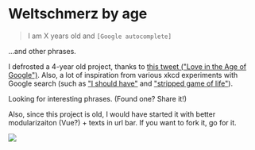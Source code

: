 # Weltschmerz by age

> I am X years old and `[Google autocomplete]`

...and other phrases.

I defrosted a 4-year old project, thanks to [this tweet ("Love in the Age of Google")](https://twitter.com/brian_bilston/status/1031844013236789248).
Also, a lot of inspiration from various xkcd experiments with Google search (such as ["I should have"](https://xkcd.com/458/)  and ["stripped game of life"](https://xkcd.com/696/)).

Looking for interesting phrases. (Found one? Share it!)

Also, since this project is old, I would have started it with better modularizaiton (Vue?) + texts in url bar. If you want to fork it, go for it.

[![](/i_am_x_years_old_and.png)](https://p.migdal.pl/weltschmerz/)
